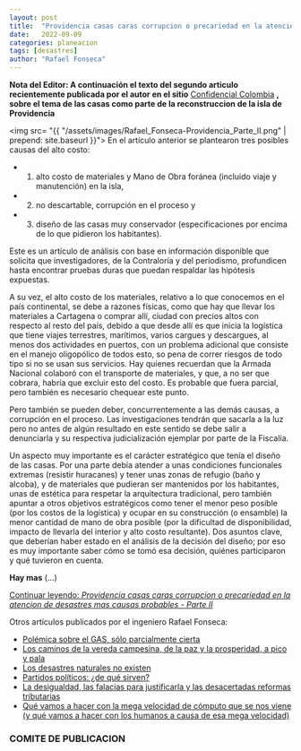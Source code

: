 ```yaml
---
layout: post
title:  "Providencia casas caras corrupcion o precariedad en la atencion de desastres mas causasprobables - Parte II"
date:   2022-09-09
categories: planeacion
tags: [desastres]
author: "Rafael Fonseca"
---
```


<b>Nota del Editor: A continuación el texto del segundo articulo recientemente publicada por el autor en el sitio</b> <a href="//confidencialcolombia.com">Confidencial Colombia</a> <b>, sobre el tema de las casas como parte de la reconstruccion de la isla de Providencia</b>

<img src= "{{ "/assets/images/Rafael_Fonseca-Providencia_Parte_II.png" | prepend: site.baseurl }}">
En el artículo anterior se plantearon tres posibles causas del alto costo: 

-   1) alto costo de materiales y Mano de Obra foránea (incluido viaje y manutención) en la isla, 
-   2) no descartable, corrupción en el proceso y 
-   3) diseño de las casas muy conservador (especificaciones por encima de lo que pidieron los habitantes). 

Este es un artículo de análisis con base en información disponible que solicita que investigadores, de la Contraloría y del periodismo, profundicen hasta encontrar pruebas duras que puedan respaldar las hipótesis expuestas.

A su vez, el alto costo de los materiales, relativo a lo que conocemos en el país continental, se debe a razones físicas, como que hay que llevar los materiales a Cartagena o comprar allí, ciudad con precios altos con respecto al resto del país, debido a que desde allí es que inicia la logística que tiene viajes terrestres, marítimos, varios cargues y descargues, al menos dos actividades en puertos, con un problema adicional que consiste en el manejo oligopólico de todos esto, so pena de correr riesgos de todo tipo si no se usan sus servicios. Hay quienes recuerdan que la Armada Nacional colaboró con el transporte de materiales, y que, a no ser que cobrara, habría que excluir esto del costo. Es probable que fuera parcial, pero también es necesario chequear este punto.

Pero también se pueden deber, concurrentemente a las demás causas, a corrupción en el proceso. Las investigaciones tendrán que sacarla a la luz pero no antes de algún resultado en este sentido se debe salir a denunciarla y su respectiva judicialización ejemplar por parte de la Fiscalía.

Un aspecto muy importante es el carácter estratégico que tenía el diseño de las casas. Por una parte debía atender a unas condiciones funcionales extremas (resistir huracanes) y tener unas zonas de refugio (baño y alcoba), y de materiales que pudieran ser mantenidos por los habitantes, unas de estética para respetar la arquitectura tradicional, pero también apuntar a otros objetivos estratégicos como tener el menor peso posible (por los costos de la logística) y ocupar en su construcción (o ensamble) la menor cantidad de mano de obra posible (por la dificultad de disponibilidad, impacto de llevarla del interior y alto costo resultante). Dos asuntos clave, que deberían haber estado en el análisis de la decisión del diseño; por eso es muy importante saber cómo se tomó esa decisión, quiénes participaron y qué tuvieron en cuenta.

<b>Hay mas</b>
(...)

[Continuar leyendo: _Providencia casas caras corrupcion o precariedad en la atencion de desastres mas causas probables - Parte II_](https://confidencialcolombia.com/opinion/providencia-casas-caras-corrupcion-o-precariedad-en-la-atencion-de-desastres-mas-causas-probables/2022/09/09/)

Otros artículos publicados por el ingeniero Rafael Fonseca:

- <a href="//confidencialcolombia.com/opinion/polemica-sobre-el-gas-solo-parcialmente-cierta/2022/08/20/"> Polémica sobre el GAS, sólo parcialmente cierta</a>
- [Los caminos de la vereda campesina, de la paz y la prosperidad, a pico y pala](https://confidencialcolombia.com/opinion/los-caminos-de-la-vereda-campesina-de-la-paz-y-la-prosperidad-a-pico-y-pala/2022/07/22)
- [Los desastres naturales no existen](https://confidencialcolombia.com/opinion/los-desastres-naturales-no-existen/2022/02/16/)
- [Partidos políticos: ¿de qué sirven?](https://confidencialcolombia.com/lo-mas-confidencial/partidos-politicos-de-que-sirven/2021/12/12/)
- [La desigualdad, las falacias para justificarla y las desacertadas reformas tributarias](https://confidencialcolombia.com/lo-mas-confidencial/la-desigualdad-las-falacias-para-justificarla-y-las-desacertadas-reformas-tributarias/2021/04/18/)
- [Qué vamos a hacer con la mega velocidad de cómputo que se nos viene (y qué vamos a hacer con los humanos a causa de esa mega velocidad)](https://confidencialcolombia.com/lo-mas-confidencial/que-vamos-a-hacer-con-la-mega-velocidad-de-computo-que-se-nos-viene-y-que-vamos-a-hacer-con-los-humanos-a-causa-de-esa-mega-velocidad/2021/04/11/)

### COMITE DE PUBLICACION
